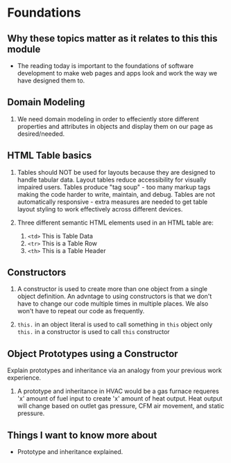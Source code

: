 # Foundations  

## Why these topics matter as it relates to this this module  

- The reading today is important to the foundations of software development to make web pages and apps look and work the way we have designed them to.  

## Domain Modeling  

1. We need domain modeling in order to effeciently store different properties and attributes in objects and display them on our page as desired/needed.  

## HTML Table basics  

1. Tables should NOT be used for layouts because they are designed to handle tabular data. Layout tables reduce accessibility for visually impaired users. Tables produce "tag soup" - too many markup tags making the code harder to write, maintain, and debug. Tables are not automatically responsive - extra measures are needed to get table layout styling to work effectively across different devices.  

2. Three different semantic HTML elements used in an HTML table are:  
    1. `<td>` This is Table Data  
    2. `<tr>` This is a Table Row  
    3. `<th>` This is a Table Header  

## Constructors  

1. A constructor is used to create more than one object from a single object definition. An advntage to using constructors is that we don't have to change our code multiple times in multiple places. We also won't have to repeat our code as frequently.

2. `this.` in an object literal is used to call something in `this` object only  
   `this.` in a constructor is used to call `this` constructor  

## Object Prototypes using a Constructor  

Explain prototypes and inheritance via an analogy from your previous work experience.

1. A prototype and inheritance in HVAC would be a gas furnace requeres 'x' amount of fuel input to create 'x' amount of heat output. Heat output will change based on outlet gas pressure, CFM air movement, and static pressure.

## Things I want to know more about

- Prototype and inheritance explained.
